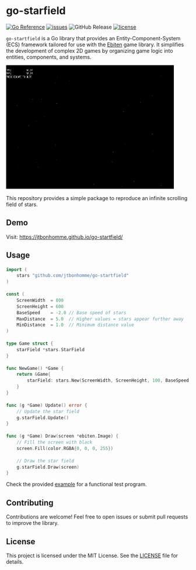 # go-starfield

[![Go Reference](https://pkg.go.dev/badge/github.com/jtbonhomme/go-startfield)](https://pkg.go.dev/github.com/jtbonhomme/go-startfield)
[![issues](https://img.shields.io/github/issues/jtbonhomme/go-startfield)](https://github.com/jtbonhomme/go-startfield/issues)
![GitHub Release](https://img.shields.io/github/v/release/jtbonhomme/go-startfield)
[![license](https://img.shields.io/github/license/jtbonhomme/go-startfield)](https://github.com/jtbonhomme/go-startfield/blob/main/LICENSE)

`go-startfield` is a Go library that provides an Entity-Component-System (ECS) framework tailored for use with the [Ebiten](https://ebiten.org/) game library. It simplifies the development of complex 2D games by organizing game logic into entities, components, and systems.

![](go-starfield.gif)

This repository provides a simple package to reproduce an infinite scrolling field of stars.

## Demo

Visit: https://jtbonhomme.github.io/go-startfield/

## Usage

```go
import (
    stars "github.com/jtbonhomme/go-startfield"
)

const (
	ScreenWidth  = 800
	ScreenHeight = 600
	BaseSpeed    = -2.0 // Base speed of stars
	MaxDistance  = 5.0  // Higher values = stars appear further away
	MinDistance  = 1.0  // Minimum distance value
)

type Game struct {
	starField *stars.StarField
}

func NewGame() *Game {
	return &Game{
		starField: stars.New(ScreenWidth, ScreenHeight, 100, BaseSpeed, MaxDistance, MinDistance),
	}
}

func (g *Game) Update() error {
	// Update the star field
	g.starField.Update()
}

func (g *Game) Draw(screen *ebiten.Image) {
	// Fill the screen with black
	screen.Fill(color.RGBA{0, 0, 0, 255})

	// Draw the star field
	g.starField.Draw(screen)
}
```

Check the provided [example](example) for a functional test program.

## Contributing

Contributions are welcome! Feel free to open issues or submit pull requests to improve the library.

## License

This project is licensed under the MIT License. See the [LICENSE](LICENSE) file for details.
